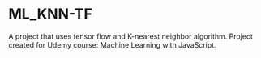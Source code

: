 # ML_KNN-TF

A project that uses tensor flow and K-nearest neighbor algorithm. Project created for Udemy course: Machine Learning with JavaScript.
